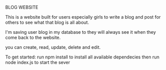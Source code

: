 BLOG WEBSITE

This is a website built for users especially girls to write a blog and post for others to see what that blog is all about.

I'm saving user blog in my database to they will always see it when they come back to the website.

you can create, read, update, delete and edit.

To get started:
run npm install to install all available dependecies
then run node index.js to start the sever